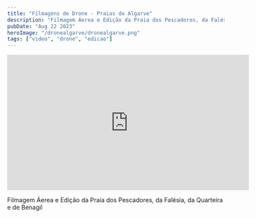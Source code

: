 ```yaml
---
title: "Filmagens de Drone - Praias do Algarve"
description: "Filmagem Áerea e Edição da Praia dos Pescadores, da Falésia, da Quarteira e de Benagil"
pubDate: "Aug 22 2023"
heroImage: "/dronealgarve/dronealgarve.png"
tags: ["video", "drone", "edicao"]
---
```


<div class="iframe-container">
<iframe width="560" height="315" src="https://www.youtube.com/embed/iaTIymlC3Uk?si=zS4gw1hq2PRqPZxf" title="YouTube video player" frameborder="0" allow="accelerometer; autoplay; clipboard-write; encrypted-media; gyroscope; picture-in-picture; web-share" allowfullscreen>
</iframe>
</div>
</p>
Filmagem Áerea e Edição da Praia dos Pescadores, da Falésia, da Quarteira e de Benagil
